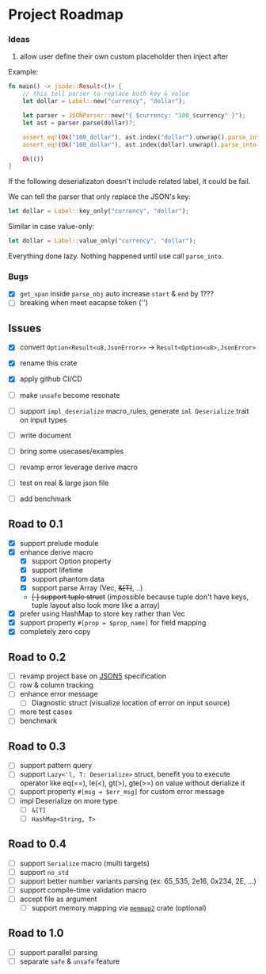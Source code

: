 # Project Roadmap

### Ideas

1. allow user define their own custom placeholder then inject after

Example:
```rust
fn main() -> jsode::Result<()> {
    // this tell parser to replace both key & value
    let dollar = Label::new("currency", "dollar");

    let parser = JSONParser::new("{ $currency: "100_$currency" }");
    let ast = parser.parse(dollar)?;

    assert_eq!(Ok("100_dollar"), ast.index("dollar").unwrap().parse_into::<String>()?);
    assert_eq!(Ok("100_dollar"), ast.index(dollar).unwrap().parse_into::<String>()?);

    Ok(())
}
```

If the following deserializaton doesn't include related label, it could be fail.

We can tell the parser that only replace the JSON's key:

```rust
let dollar = Label::key_only("currency", "dollar");
```

Similar in case value-only:

```rust
let dollar = Label::value_only("currency", "dollar");
```

Everything done lazy. Nothing happened until use call `parse_into`.

### Bugs

- [x] `get_span` inside `parse_obj` auto increase `start` & `end` by 1???
- [ ] breaking when meet eacapse token ('\') 

## Issues

- [x] convert `Option<Result<u8,JsonError>>` -> `Result<Option<u8>,JsonError>`
- [x] rename this crate
- [x] apply github CI/CD
- [ ] make `unsafe` become resonate
- [ ] support `impl_deserialize` macro_rules, generate `iml Deserialize` trait on input types
- [ ] write document
- [ ] bring some usecases/examples
- [ ] revamp error leverage derive macro
- [ ] test on real & large json file
- [ ] add benchmark


## Road to 0.1

- [x] support prelude module
- [x] enhance derive macro
    - [x] support Option property
    - [x] support lifetime
    - [x] support phantom data
    - [x] support parse Array (Vec<T>, ~~&[T]~~, ..)
    - ~~[ ] support tuple struct~~ (impossible because tuple don't have keys, tuple layout also look more like a array)
- [x] prefer using HashMap to store key rather than Vec
- [x] support property `#[prop = $prop_name]` for field mapping
- [x] completely zero copy

## Road to 0.2

- [ ] revamp project base on [JSON5](https://spec.json5.org/) specification
- [ ] row & column tracking
- [ ] enhance error message
    - [ ] Diagnostic struct (visualize location of error on input source)
- [ ] more test cases
- [ ] benchmark

## Road to 0.3

- [ ] support pattern query
- [ ] support `Lazy<'l, T: Deserialize>` struct, benefit you to execute operator like eq(==), le(<), gt(>), gte(>=) on value without derialize it
- [ ] support property `#[msg = $err_msg]` for custom error message
- [ ] impl Deserialize on more type
    - [ ] `&[T]`
    - [ ] `HashMap<String, T>`

## Road to 0.4

- [ ] support `Serialize` macro (multi targets)
- [ ] support `no_std`
- [ ] support better number variants parsing (ex: 65_535, 2e16, 0x234, 2E, ...)
- [ ] support compile-time validation macro
- [ ] accept file as argument
    - [ ] support memory mapping via [`memmap2`](https://crates.io/crates/memmap2) crate (optional)

## Road to 1.0

- [ ] support parallel parsing
- [ ] separate `safe` & `unsafe` feature
